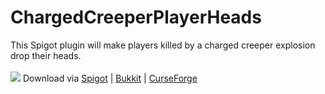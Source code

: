 # ChargedCreeperPlayerHeads
 This Spigot plugin will make players killed by a charged creeper explosion drop their heads.
 <br /><br />
![](https://cdn.discordapp.com/attachments/721830228447461406/771128133872517130/ccph.png)
Download via
[Spigot](https://www.spigotmc.org/resources/chargedcreeperplayerheads.84857/) |
[Bukkit](https://dev.bukkit.org/projects/chargedcreeperplayerheads) |
[CurseForge](https://www.curseforge.com/minecraft/bukkit-plugins/chargedcreeperplayerheads)